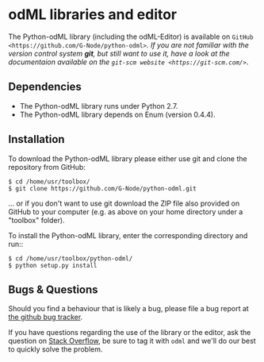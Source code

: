 odML libraries and editor
=========================

The Python-odML library (including the odML-Editor) is available on 
`GitHub <https://github.com/G-Node/python-odml>`_. If you are not familiar with 
the version control system **git**, but still want to use it, have a look at 
the documentaion available on the `git-scm website <https://git-scm.com/>`_. 

Dependencies
------------

* The Python-odML library runs under Python 2.7. 
* The Python-odML library depends on Enum (version 0.4.4).


Installation
------------

To download the Python-odML library please either use git and clone the 
repository from GitHub:

	$ cd /home/usr/toolbox/
	$ git clone https://github.com/G-Node/python-odml.git
	
... or if you don't want to use git download the ZIP file also provided on 
GitHub to your computer (e.g. as above on your home directory under a "toolbox" 
folder).

To install the Python-odML library, enter the corresponding directory and run::

	$ cd /home/usr/toolbox/python-odml/
	$ python setup.py install
	

Bugs & Questions
----------------

Should you find a behaviour that is likely a bug, please file a bug report at 
[the github bug tracker](https://github.com/G-Node/python-odml/issues).

If you have questions regarding the use of the library or the editor, ask
the question on [Stack Overflow](http://stackoverflow.com/), be sure to tag
it with `odml` and we'll do our best to quickly solve the problem.
